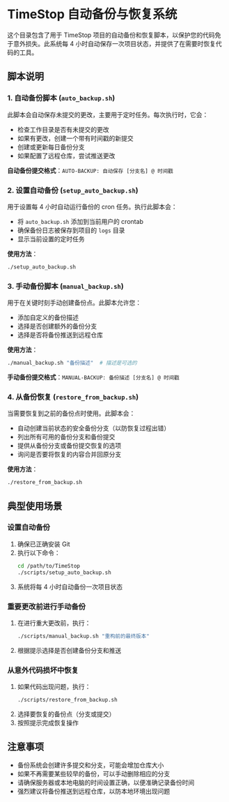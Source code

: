 # TimeStop 自动备份与恢复系统

这个目录包含了用于 TimeStop 项目的自动备份和恢复脚本，以保护您的代码免于意外损失。此系统每 4 小时自动保存一次项目状态，并提供了在需要时恢复代码的工具。

## 脚本说明

### 1. 自动备份脚本 (`auto_backup.sh`)

此脚本会自动保存未提交的更改，主要用于定时任务。每次执行时，它会：

- 检查工作目录是否有未提交的更改
- 如果有更改，创建一个带有时间戳的新提交
- 创建或更新每日备份分支
- 如果配置了远程仓库，尝试推送更改

**自动备份提交格式**：`AUTO-BACKUP: 自动保存 [分支名] @ 时间戳`

### 2. 设置自动备份 (`setup_auto_backup.sh`)

用于设置每 4 小时自动运行备份的 cron 任务。执行此脚本会：

- 将 `auto_backup.sh` 添加到当前用户的 crontab
- 确保备份日志被保存到项目的 `logs` 目录
- 显示当前设置的定时任务

**使用方法**：
```bash
./setup_auto_backup.sh
```

### 3. 手动备份脚本 (`manual_backup.sh`)

用于在关键时刻手动创建备份点。此脚本允许您：

- 添加自定义的备份描述
- 选择是否创建额外的备份分支
- 选择是否将备份推送到远程仓库

**使用方法**：
```bash
./manual_backup.sh "备份描述"  # 描述是可选的
```

**手动备份提交格式**：`MANUAL-BACKUP: 备份描述 [分支名] @ 时间戳`

### 4. 从备份恢复 (`restore_from_backup.sh`)

当需要恢复到之前的备份点时使用。此脚本会：

- 自动创建当前状态的安全备份分支（以防恢复过程出错）
- 列出所有可用的备份分支和备份提交
- 提供从备份分支或备份提交恢复的选项
- 询问是否要将恢复的内容合并回原分支

**使用方法**：
```bash
./restore_from_backup.sh
```

## 典型使用场景

### 设置自动备份

1. 确保已正确安装 Git
2. 执行以下命令：
   ```bash
   cd /path/to/TimeStop
   ./scripts/setup_auto_backup.sh
   ```
3. 系统将每 4 小时自动备份一次项目状态

### 重要更改前进行手动备份

1. 在进行重大更改前，执行：
   ```bash
   ./scripts/manual_backup.sh "重构前的最终版本"
   ```
2. 根据提示选择是否创建备份分支和推送

### 从意外代码损坏中恢复

1. 如果代码出现问题，执行：
   ```bash
   ./scripts/restore_from_backup.sh
   ```
2. 选择要恢复的备份点（分支或提交）
3. 按照提示完成恢复操作

## 注意事项

- 备份系统会创建许多提交和分支，可能会增加仓库大小
- 如果不再需要某些较早的备份，可以手动删除相应的分支
- 请确保服务器或本地电脑的时间设置正确，以便准确记录备份时间
- 强烈建议将备份推送到远程仓库，以防本地环境出现问题 